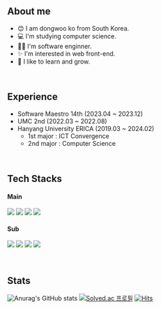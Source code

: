 ## About me
 - 😊 I am dongwoo ko from South Korea. 
 - 💻 I'm studying computer science. 
 - 🧑‍💻 I'm software enginner.
 - ✨ I'm interested in web front-end.
 - 🌱 I like to learn and grow. 
<br/>

## Experience
- Software Maestro 14th (2023.04 ~ 2023.12)
- UMC 2nd (2022.03 ~ 2022.08)
- Hanyang University ERICA (2019.03 ~ 2024.02)
  - 1st major : ICT Convergence
  - 2nd major : Computer Science

<br/>

## Tech Stacks
#### Main   
<img src="https://img.shields.io/badge/javascript-F7DF1E?style=for-the-badge&logo=javascript&logoColor=white"> <img src="https://img.shields.io/badge/typescript-3178C6?style=for-the-badge&logo=typescript&logoColor=white"> <img src="https://img.shields.io/badge/React-61DAFB?style=for-the-badge&logo=react&logoColor=white"> <img src="https://img.shields.io/badge/next.js-000000?style=for-the-badge&logo=next.js&logoColor=white"> 

#### Sub   
<img src="https://img.shields.io/badge/c++-00599C?style=for-the-badge&logo=c&logoColor=white"> <img src="https://img.shields.io/badge/c-A8B9CC?style=for-the-badge&logo=c&logoColor=white"> <img src="https://img.shields.io/badge/Kotlin-7F52FF?style=for-the-badge&logo=kotlin&logoColor=white"> <img src="https://img.shields.io/badge/python-3776AB?style=for-the-badge&logo=python&logoColor=white"> 


<br/>  

## Stats
![Anurag's GitHub stats](https://github-readme-stats.vercel.app/api?username=dongree&show_icons=true&hide_rank=true)
[![Solved.ac
프로필](http://mazassumnida.wtf/api/v2/generate_badge?boj=dongwoo0307)](https://solved.ac/dongwoo0307)
[![Hits](https://hits.seeyoufarm.com/api/count/incr/badge.svg?url=https%3A%2F%2Fgithub.com%2Fdongree&count_bg=%2379C83D&title_bg=%23555555&icon=&icon_color=%23E7E7E7&title=hits&edge_flat=false)](https://hits.seeyoufarm.com)



<!--
**dongree/dongree** is a ✨ _special_ ✨ repository because its `README.md` (this file) appears on your GitHub profile.

Here are some ideas to get you started:

- 🔭 I’m currently working on ...
- 🌱 I’m currently learning ...
- 👯 I’m looking to collaborate on ...
- 🤔 I’m looking for help with ...
- 💬 Ask me about ...
- 📫 How to reach me: ...
- 😄 Pronouns: ...
- ⚡ Fun fact: ...
-->
